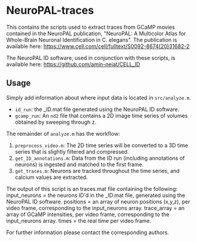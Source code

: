 # NeuroPAL-traces

This contains the scripts used to extract traces from GCaMP movies contained in the NeuroPAL publication, "NeuroPAL: A Multicolor Atlas for Whole-Brain Neuronal Identification in C. elegans". The publication is available here: https://www.cell.com/cell/fulltext/S0092-8674(20)31682-2

The NeuroPAL ID software, used in conjunction with these scripts, is available here: https://github.com/amin-nejat/CELL_ID

## Usage

Simply add information about where input data is located in `src/analyze.m`.

* `id_run`: the <experiment>_ID.mat file generated using the NeuroPAL ID software.
* `gcamp_run`: An `nd2` file that contains a 2D image time series of volumes obtained by sweeping through z.

The remainder of `analyze.m` has the workflow:

1. `preprocess_video.m`: The 2D time series will be converted to a 3D time series that is slightly filtered and compressed.
2. `get_ID_annotations.m`: Data from the ID run (including annotations of neurons) is ingested and matched to the first frame.
3. `get_traces.m`: Neurons are tracked throughout the time series, and calcium values are extracted.

The output of this script is an <experiment>traces.mat file containing the following:
input_neurons = the neurons ID'd in the <experiment>_ID.mat file, generated using the NeuroPAL ID software.
positions = an array of neuron positions (x,y,z), per video frame, corresponding to the input_neurons array.
trace_array = an array of GCaMP intensities, per video frame, corresponding to the input_neurons array.
times = the real time per video frame.

For further information please contact the corresponding authors.
